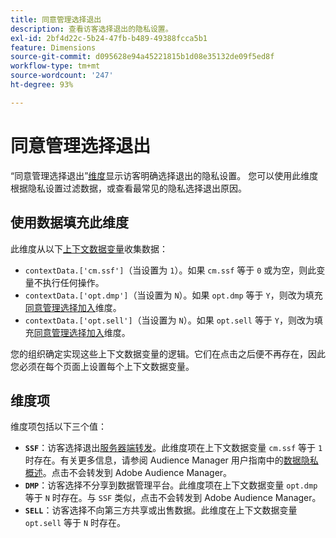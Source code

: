 ```yaml
---
title: 同意管理选择退出
description: 查看访客选择退出的隐私设置。
exl-id: 2bf4d22c-5b24-47fb-b489-49388fcca5b1
feature: Dimensions
source-git-commit: d095628e94a45221815b1d08e35132de09f5ed8f
workflow-type: tm+mt
source-wordcount: '247'
ht-degree: 93%

---
```


# 同意管理选择退出

“同意管理选择退出”[维度](overview.md)显示访客明确选择退出的隐私设置。 您可以使用此维度根据隐私设置过滤数据，或查看最常见的隐私选择退出原因。

## 使用数据填充此维度

此维度从以下[上下文数据变量](/help/implement/vars/page-vars/contextdata.md)收集数据：

* `contextData.['cm.ssf']`（当设置为 `1`）。如果 `cm.ssf` 等于 `0` 或为空，则此变量不执行任何操作。
* `contextData.['opt.dmp']`（当设置为 `N`）。如果 `opt.dmp` 等于 `Y`，则改为填充[同意管理选择加入](cm-opt-in.md)维度。
* `contextData.['opt.sell']`（当设置为 `N`）。如果 `opt.sell` 等于 `Y`，则改为填充[同意管理选择加入](cm-opt-in.md)维度。

您的组织确定实现这些上下文数据变量的逻辑。它们在点击之后便不再存在，因此您必须在每个页面上设置每个上下文数据变量。

## 维度项

维度项包括以下三个值：

* **`SSF`**：访客选择退出[服务器端转发](/help/admin/admin/c-manage-report-suites/c-edit-report-suites/general/c-server-side-forwarding/ssf.md)。此维度项在上下文数据变量 `cm.ssf` 等于 `1` 时存在。有关更多信息，请参阅 Audience Manager 用户指南中的[数据隐私概述](https://experienceleague.adobe.com/docs/audience-manager/user-guide/overview/data-privacy/data-privacy.html?lang=zh-Hans)。点击不会转发到 Adobe Audience Manager。
* **`DMP`**：访客选择不分享到数据管理平台。此维度项在上下文数据变量 `opt.dmp` 等于 `N` 时存在。与 `SSF` 类似，点击不会转发到 Adobe Audience Manager。
* **`SELL`**：访客选择不向第三方共享或出售数据。此维度在上下文数据变量 `opt.sell` 等于 `N` 时存在。
